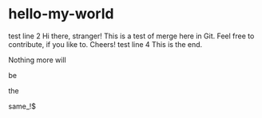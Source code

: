 # hello-my-world
test line 2
Hi there, stranger! This is a test of merge here in Git. Feel free to contribute, if you like to. Cheers!
test line 4
This is the end.

Nothing more will

be

the

same_!$
